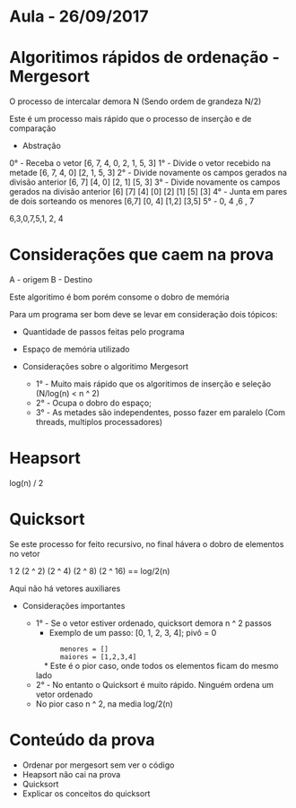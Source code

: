# Aula - 26/09/2017

# Algoritimos rápidos de ordenação - Mergesort

O processo de intercalar demora N (Sendo ordem de grandeza N/2)

Este é um processo mais rápido que o processo de inserção e de comparação

* Abstração

0° - Receba o vetor
    [6, 7, 4, 0, 2, 1, 5, 3]
1° - Divide o vetor recebido na metade
    [6, 7, 4, 0]  [2, 1, 5, 3]
2° - Divide novamente os campos gerados na divisão anterior
    [6, 7] [4, 0] [2, 1] [5, 3]
3° - Divide novamente os campos gerados na divisão anterior
    [6] [7] [4] [0] [2] [1] [5] [3]
4° - Junta em pares de dois sorteando os menores
    [6,7] [0, 4] [1,2] [3,5]
5° - 0, 4 ,6 , 7



6,3,0,7,5,1, 2, 4


# Considerações que caem na prova

A - origem
B - Destino

Este algoritimo é bom porém consome o dobro de memória


Para um programa ser bom deve se levar em consideração dois tópicos:

* Quantidade de passos feitas pelo programa
* Espaço de memória utilizado

* Considerações sobre o algoritimo Mergesort
    * 1° - Muito mais rápido que os algoritimos de inserção e seleção (N/log(n) < n ^ 2)
    * 2° - Ocupa o dobro do espaço;
    * 3° - As metades são independentes, posso fazer em paralelo (Com threads, multiplos processadores)

# Heapsort

log(n) / 2 

# Quicksort

Se este processo for feito recursivo, no final hávera o dobro de elementos no vetor

1 2 (2 ^ 2) (2 ^ 4) (2 ^ 8)  (2 ^ 16) == log/2(n)

Aqui não há vetores auxiliares

* Considerações importantes

    * 1° - Se o vetor estiver ordenado, quicksort demora n ^ 2 passos
        * Exemplo de um passo: [0, 1, 2, 3, 4]; pivô = 0
        <code>
            menores = [] 
            maiores = [1,2,3,4]
        </code>
        * Este é o pior caso, onde todos os elementos ficam do mesmo lado
    * 2° - No entanto o Quicksort é muito rápido. Ninguém ordena um vetor ordenado
    * No pior caso n ^ 2, na media log/2(n)

# Conteúdo da prova

* Ordenar por mergesort sem ver o código
* Heapsort não cai na prova
* Quicksort
* Explicar os conceitos do quicksort